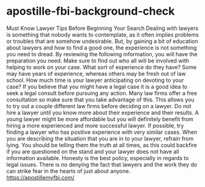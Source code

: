 # apostille-fbi-background-check
Must Know Lawyer Tips Before Beginning Your Search  Dealing with lawyers is something that nobody wants to contemplate, as it often implies problems or troubles that are somehow undesirable. But, by gaining a bit of education about lawyers and how to find a good one, the experience is not something you need to dread. By reviewing the following information, you will have the preparation you need.  Make sure to find out who all will be involved with helping to work on your case. What sort of experience do they have? Some may have years of experience, whereas others may be fresh out of law school. How much time is your lawyer anticipating on devoting to your case?  If you believe that you might have a legal case it is a good idea to seek a legal consult before pursuing any action. Many law firms offer a free consultation so make sure that you take advantage of this. This allows you to try out a couple different law firms before deciding on a lawyer.  Do not hire a lawyer until you know more about their experience and their results. A young lawyer might be more affordable but you will definitely benefit from hiring a more experienced and more successful lawyer. If possible, try finding a lawyer who has positive experience with very similar cases.  When you are describing the situation that you are in to your lawyer, refrain from lying. You should be telling them the truth at all times, as this could backfire if you are questioned on the stand and your lawyer does not have all information available. Honesty is the best policy, especially in regards to legal issues.  There is no denying the fact that lawyers and the work they do can strike fear in the hearts of just about anyone. https://apostillemyfbi.com/
